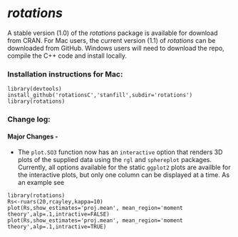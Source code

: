 *rotations*
========================================================
A stable version (1.0) of the *rotations* package is available for download from CRAN.  For Mac users, the current version (1.1) of *rotations* can be downloaded from GitHub.  Windows users will need to download the repo, compile the C++ code and install locally.

### Installation instructions for Mac: 
```
library(devtools)
install_github('rotationsC','stanfill',subdir='rotations')
library(rotations)
```

### Change log:

#### Major Changes -

* The `plot.SO3` function now has an `interactive` option that renders 3D plots of the supplied data using the `rgl` and `sphereplot` packages.  Currently, all options available for the static `ggplot2` plots are availble for the interactive plots, but only one column can be displayed at a time.  As an example see

```
library(rotations)
Rs<-ruars(20,rcayley,kappa=10)
plot(Rs,show_estimates='proj.mean', mean_region='moment theory',alp=.1,intractive=FALSE)
plot(Rs,show_estimates='proj.mean', mean_region='moment theory',alp=.1,intractive=TRUE)
```
